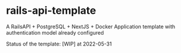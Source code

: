 # rails-api-template
A RailsAPI + PostgreSQL + NextJS + Docker Application template with authentication model already configured

Status of the template: [WIP] at 2022-05-31
